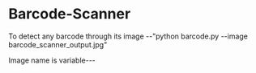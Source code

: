 # Barcode-Scanner

To detect any barcode through its image --"python barcode.py --image barcode_scanner_output.jpg"

Image name is variable---
